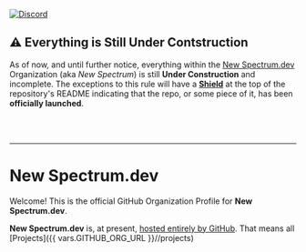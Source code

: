 [![Discord](https://img.shields.io/badge/Discord-Join%20the%20Chat-blue?style=flat&logo=discord&logoColor=white)](https://discord.gg/MyxXmUnUfj) 

## :warning: Everything is Still Under Contstruction

As of now, and until further notice, everything within the [New Spectrum.dev](https://github.com/NewSpectrum/) Organization (aka *New Spectrum*) is still __Under Construction__ and incomplete. The exceptions to this rule will have a __[Shield](https://img.shields.io/)__ at the top of the repository's README indicating that the repo, or some piece of it, has been __officially launched__.
	 
<br /><br />

---

# New Spectrum.dev

Welcome! This is the official GitHub Organization Profile for __New Spectrum.dev__.

__New Spectrum.dev__ is, at present, [hosted entirely by GitHub](#github-hosting). That means all [Projects]({{ vars.GITHUB_ORG_URL }}//projects)


